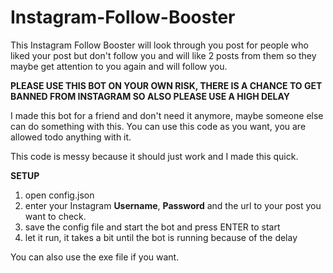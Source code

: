 # Instagram-Follow-Booster

This Instagram Follow Booster will look through you post for people who liked your post but don't follow you and will like 2 posts from them so they maybe get attention to you again and will follow you.

**PLEASE USE THIS BOT ON YOUR OWN RISK, THERE IS A CHANCE TO GET BANNED FROM INSTAGRAM SO ALSO PLEASE USE A HIGH DELAY**

I made this bot for a friend and don't need it anymore, maybe someone else can do something with this.
You can use this code as you want, you are allowed todo anything with it.

This code is messy because it should just work and I made this quick.


**SETUP**
1. open config.json
2. enter your Instagram **Username**, **Password** and the url to your post you want to check.
3. save the config file and start the bot and press ENTER to start
4. let it run, it takes a bit until the bot is running because of the delay

You can also use the exe file if you want.
